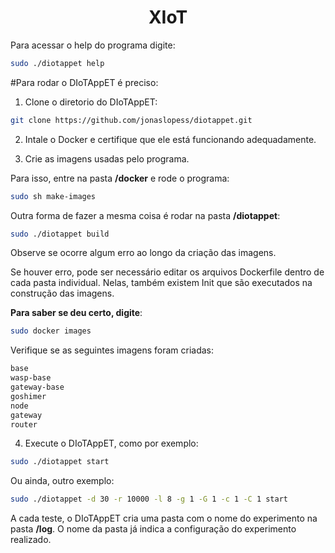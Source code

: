 <h1 align="center"> XIoT </h1>


Para acessar o help do programa digite:


```bash
sudo ./diotappet help
```

#Para rodar o DIoTAppET é preciso:

1) Clone o diretorio do DIoTAppET:

```bash
git clone https://github.com/jonaslopess/diotappet.git
```

2) Intale o Docker e certifique que ele está funcionando adequadamente.

3) Crie as imagens usadas pelo programa.


Para isso, entre na pasta **/docker** e rode o programa:

```bash
sudo sh make-images
```


Outra forma de fazer a mesma coisa é rodar na pasta **/diotappet**:

```bash
sudo ./diotappet build
```


Observe se ocorre algum erro ao longo da criação das imagens.

Se houver erro, pode ser necessário editar os arquivos Dockerfile dentro de cada pasta individual. Nelas, também existem Init que são executados na construção das imagens.


**Para saber se deu certo, digite**:


```bash
sudo docker images
```

Verifique se as seguintes imagens foram criadas:

```bash
base
wasp-base
gateway-base
goshimer
node
gateway
router
```


4) Execute o DIoTAppET, como por exemplo:


```bash
sudo ./diotappet start
```


Ou ainda, outro exemplo:


```bash
sudo ./diotappet -d 30 -r 10000 -l 8 -g 1 -G 1 -c 1 -C 1 start
```


A cada teste, o DIoTAppET cria uma pasta com o nome do experimento na pasta **/log**. O nome da pasta já indica a configuração do experimento realizado.


